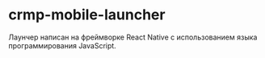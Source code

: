 # crmp-mobile-launcher
Лаунчер написан на фреймворке React Native с использованием языка программирования JavaScript.
